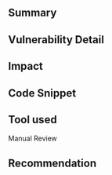 ## Summary


## Vulnerability Detail

## Impact

## Code Snippet

## Tool used

Manual Review

## Recommendation